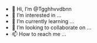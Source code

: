 - 👋 Hi, I’m @Tgghhvvdbnn
- 👀 I’m interested in ...
- 🌱 I’m currently learning ...
- 💞️ I’m looking to collaborate on ...
- 📫 How to reach me ...

<!---
Tgghhvvdbnn/Tgghhvvdbnn is a ✨ special ✨ repository because its `README.md` (this file) appears on your GitHub profile.
You can click the Preview link to take a look at your changes.
--->
